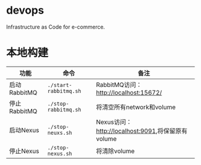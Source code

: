 # devops
Infrastructure as Code for e-commerce.

# 本地构建
|功能|命令|备注|
| --- | --- | --- |
|启动RabbitMQ|`./start-rabbitmq.sh`|RabbitMQ访问：[http://localhost:15672/](http://localhost:15672/)|
|停止RabbitMQ|`./stop-rabbitmq.sh`|将清空所有network和volume|
|启动Nexus|`./stop-neuxs.sh`|Nexus访问：[http://localhost:9091](http://localhost:9091),将保留原有volume|
|停止Nexus|`./stop-nexus.sh`|将清除volume|

